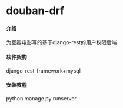 # douban-drf

#### 介绍
为豆瓣电影写的基于django-rest的用户权限后端

#### 软件架构
django-rest-framework+mysql


#### 安装教程
python manage.py runserver  